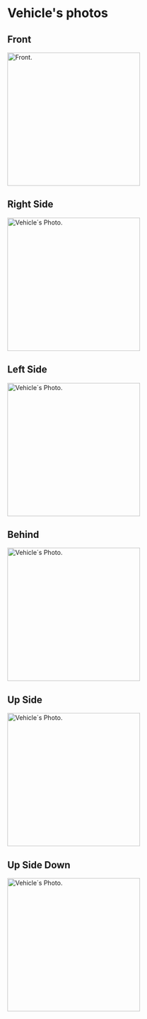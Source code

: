 Vehicle's photos
=============

<h2> Front </h2>
<img src=""
     width="300"
     height="300"
     title="Front.">
     
<h2> Right Side </h2>
<img src=""
     width="300"
     height="300"
     title="Vehicle´s Photo.">
     
<h2> Left Side </h2>
<img src=""
     width="300"
     height="300"
     title="Vehicle´s Photo.">
     
<h2> Behind </h2>
<img src=""
     width="300"
     height="300"
     title="Vehicle´s Photo.">
     
<h2> Up Side </h2>
<img src=""
     width="300"
     height="300"
     title="Vehicle´s Photo.">
     
<h2> Up Side Down </h2>
<img src=""
     width="300"
     height="300"
     title="Vehicle´s Photo.">

